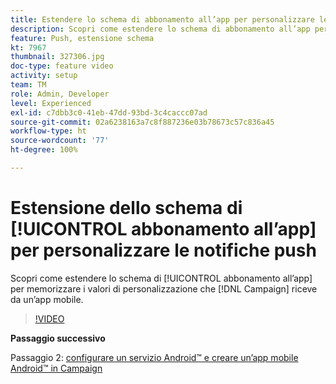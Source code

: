```yaml
---
title: Estendere lo schema di abbonamento all’app per personalizzare le notifiche push
description: Scopri come estendere lo schema di abbonamento all’app per memorizzare i valori di personalizzazione che Campaign riceve da un’app mobile.
feature: Push, estensione schema
kt: 7967
thumbnail: 327306.jpg
doc-type: feature video
activity: setup
team: TM
role: Admin, Developer
level: Experienced
exl-id: c7dbb3c0-41eb-47dd-93bd-3c4caccc07ad
source-git-commit: 02a6238163a7c8f887236e03b78673c57c836a45
workflow-type: ht
source-wordcount: '77'
ht-degree: 100%

---
```


# Estensione dello schema di [!UICONTROL abbonamento all’app] per personalizzare le notifiche push

Scopri come estendere lo schema di [!UICONTROL abbonamento all’app] per memorizzare i valori di personalizzazione che [!DNL Campaign] riceve da un’app mobile.

>[!VIDEO](https://video.tv.adobe.com/v/327306?quality=12)

**Passaggio successivo**

Passaggio 2: [configurare un servizio Android™ e creare un’app mobile Android™ in Campaign](/help/tutorial-get-started-with-push-notifications-for-android/configure-an-android-service-in-campaign.md)
